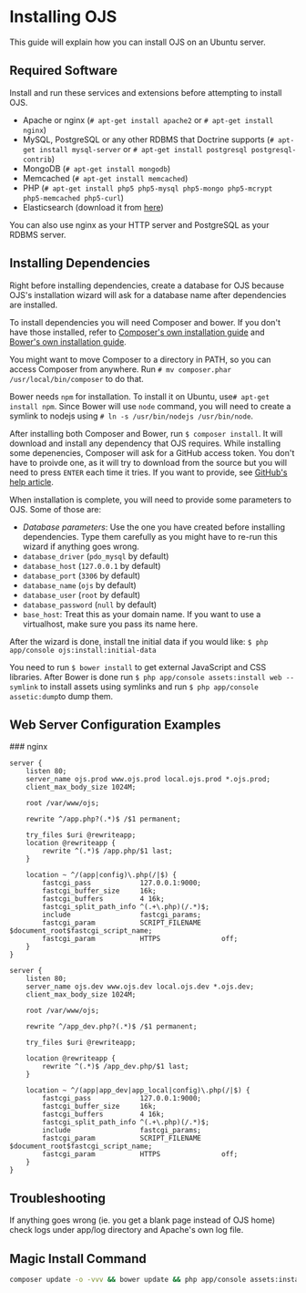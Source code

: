 Installing OJS
==============

This guide will explain how you can install OJS on an Ubuntu server.

Required Software
-----------------
Install and run these services and extensions before attempting to install OJS.

* Apache or nginx (`# apt-get install apache2` or `# apt-get install nginx`)
* MySQL, PostgreSQL or any other RDBMS that Doctrine supports (`# apt-get install mysql-server` or `# apt-get install postgresql postgresql-contrib`)
* MongoDB (`# apt-get install mongodb`)
* Memcached (`# apt-get install memcached`)
* PHP (`# apt-get install php5 php5-mysql php5-mongo php5-mcrypt php5-memcached php5-curl`)
* Elasticsearch (download it from [here](https://www.elastic.co/downloads/elasticsearch))

You can also use nginx as your HTTP server and PostgreSQL as your RDBMS server.

Installing Dependencies
-----------------------
Right before installing dependencies, create a database for OJS because OJS's installation wizard will ask for a database name after dependencies are installed.

To install dependencies you will need Composer and bower. If you don't have those installed, refer to [Composer's own installation guide](https://getcomposer.org/doc/00-intro.md#installation-linux-unix-osx) and [Bower's own installation guide](http://bower.io/#install-bower).

You might want to move Composer to a directory in PATH, so you can access Composer from anywhere. Run `# mv composer.phar /usr/local/bin/composer` to do that.

Bower needs `npm` for installation. To install it on Ubuntu, use`# apt-get install npm`. Since Bower will use `node` command, you will need to create a symlink to nodejs using `# ln -s /usr/bin/nodejs /usr/bin/node`.

After installing both Composer and Bower, run `$ composer install`. It will download and install any dependency that OJS requires. While installing some depenencies, Composer will ask for a GitHub access token. You don't have to proivde one, as it will try to download from the source but you will need to press `ENTER` each time it tries. If you want to provide, see [GitHub's help article](https://help.github.com/articles/creating-an-access-token-for-command-line-use/).

When installation is complete, you will need to provide some parameters to OJS. Some of those are:

* *Database parameters*: Use the one you have created before installing dependencies. Type them carefully as you might have to re-run this wizard if anything goes wrong.
 * `database_driver` (`pdo_mysql` by default)
 * `database_host` (`127.0.0.1` by default)
 * `database_port` (`3306` by default)
 * `database_name` (`ojs` by default)
 * `database_user` (`root` by default)
 * `database_password` (`null` by default)
* `base_host`: Treat this as your domain name. If you want to use a virtualhost, make sure you pass its name here.

After the wizard is done, install tne initial data if you would like: `$ php app/console ojs:install:initial-data`

You need to run `$ bower install` to get external JavaScript and CSS libraries. After Bower is done  run `$ php app/console assets:install web --symlink` to install assets using symlinks and run `$ php app/console assetic:dump`to dump them.

Web Server Configuration Examples
-------------------------
### nginx
```
server {
    listen 80;
    server_name ojs.prod www.ojs.prod local.ojs.prod *.ojs.prod;
    client_max_body_size 1024M;

    root /var/www/ojs;

    rewrite ^/app.php?(.*)$ /$1 permanent;

    try_files $uri @rewriteapp;
    location @rewriteapp {
        rewrite ^(.*)$ /app.php/$1 last;
    }
    
    location ~ ^/(app|config)\.php(/|$) {
        fastcgi_pass            127.0.0.1:9000;
        fastcgi_buffer_size     16k;
        fastcgi_buffers         4 16k;
        fastcgi_split_path_info ^(.+\.php)(/.*)$;
        include                 fastcgi_params;
        fastcgi_param           SCRIPT_FILENAME     $document_root$fastcgi_script_name;
        fastcgi_param           HTTPS               off;
    }
}

server {
    listen 80;
    server_name ojs.dev www.ojs.dev local.ojs.dev *.ojs.dev;
    client_max_body_size 1024M;

    root /var/www/ojs;

    rewrite ^/app_dev.php?(.*)$ /$1 permanent;

    try_files $uri @rewriteapp;

    location @rewriteapp {
        rewrite ^(.*)$ /app_dev.php/$1 last;
    }

    location ~ ^/(app|app_dev|app_local|config)\.php(/|$) {
        fastcgi_pass            127.0.0.1:9000;
        fastcgi_buffer_size     16k;
        fastcgi_buffers         4 16k;
        fastcgi_split_path_info ^(.+\.php)(/.*)$;
        include                 fastcgi_params;
        fastcgi_param           SCRIPT_FILENAME     $document_root$fastcgi_script_name;
        fastcgi_param           HTTPS               off;
    }
}
```
Troubleshooting
----------------
If anything goes wrong (ie. you get a blank page instead of OJS home) check logs under app/log directory and Apache's own log file.

Magic Install Command
----------------

```bash
composer update -o -vvv && bower update && php app/console assets:install web --symlink && php app/console assetic:dump && mysql -u root -p -e "DROP DATABASE IF EXISTS ojs;create database ojs;" && php app/console ojs:install

```
